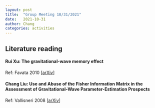 ```yaml
---
layout: post
title:  "Group Meeting 10/31/2021"
date:   2021-10-31
author: Chang
categories: activities
---
```





## Literature reading

#### Rui Xu: The gravitational-wave memory effect
Ref: Favata 2010 [[arXiv](https://arxiv.org/abs/1003.3486#:~:text=In)]



#### Chang Liu:  Use and Abuse of the Fisher Information Matrix in the Assessment of Gravitational-Wave Parameter-Estimation Prospects

Ref: Vallisneri 2008 [[arXiv](https://arxiv.org/abs/gr-qc/0703086#)]